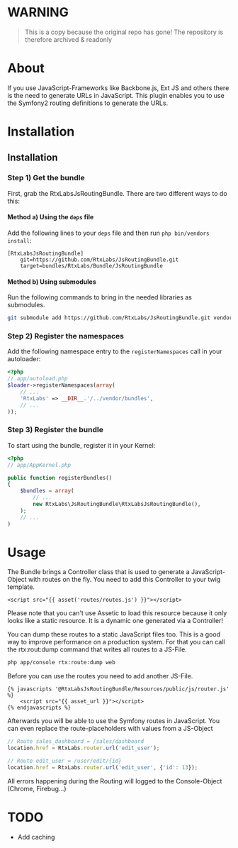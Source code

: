 WARNING
============
> This is a copy because the original repo has gone! The repository is therefore archived & readonly

About
============

If you use JavaScript-Frameworks like Backbone.js, Ext JS and others there is the need to generate URLs in JavaScript.
This plugin enables you to use the Symfony2 routing definitions to generate the URLs.

Installation
============

## Installation

### Step 1) Get the bundle

First, grab the RtxLabsJsRoutingBundle. There are two different ways
to do this:

#### Method a) Using the `deps` file

Add the following lines to your  `deps` file and then run `php bin/vendors
install`:

```
[RtxLabsJsRoutingBundle]
    git=https://github.com/RtxLabs/JsRoutingBundle.git
    target=bundles/RtxLabs/Bundle/JsRoutingBundle
```

#### Method b) Using submodules

Run the following commands to bring in the needed libraries as submodules.

```bash
git submodule add https://github.com/RtxLabs/JsRoutingBundle.git vendor/bundles/RtxLabs/Bundle/JsRoutingBundle
```

### Step 2) Register the namespaces

Add the following namespace entry to the `registerNamespaces` call
in your autoloader:

``` php
<?php
// app/autoload.php
$loader->registerNamespaces(array(
    // ...
    'RtxLabs' => __DIR__.'/../vendor/bundles',
    // ...
));
```

### Step 3) Register the bundle

To start using the bundle, register it in your Kernel:

``` php
<?php
// app/AppKernel.php

public function registerBundles()
{
    $bundles = array(
        // ...
        new RtxLabs\JsRoutingBundle\RtxLabsJsRoutingBundle(),
    );
    // ...
)
```

Usage
============

The Bundle brings a Controller class that is used to generate a JavaScript-Object with routes on the fly. You need to
add this Controller to your twig template.

```jinja
<script src="{{ asset('routes/routes.js') }}"></script>
```

Please note that you can't use Assetic to load this resource because it only looks like a static resource. It is a
dynamic one generated via a Controller!

You can dump these routes to a static JavaScript files too. This is a good way to improve performance on a production
system. For that you can call the rtx:rout:dump command that writes all routes to a JS-File.

```bash
php app/console rtx:route:dump web
```

Before you can use the routes you need to add another JS-File.

```jinja
{% javascripts '@RtxLabsJsRoutingBundle/Resources/public/js/router.js' %}
    <script src="{{ asset_url }}"></script>
{% endjavascripts %}
```

Afterwards you will be able to use the Symfony routes in JavaScript. You can even replace the route-placeholders with
values from a JS-Object

```js
// Route sales_dashboard = /sales/dashboard
location.href = RtxLabs.router.url('edit_user');

// Route edit_user = /user/edit/{id}
location.href = RtxLabs.router.url('edit_user', {'id': 13});
```

All errors happening during the Routing will logged to the Console-Object (Chrome, Firebug...)

TODO
============

* Add caching
